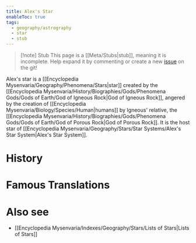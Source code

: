 ```yaml
---
title: Alex's Star
enableToc: true
tags:
  - geography/astrography
  - star
  - stub
---
```


> [!note] Stub
> This page is a [[Meta/Stubs|stub]], meaning it is incomplete. Help expand it by commenting or create a new [issue](https://github.com/RagtimeGal/quartz--encyclopedia-mysenvaria/issues/new/choose) on the git!

Alex's star is a [[Encyclopedia Mysenvaria/Geography/Phenomena/Stars|star]] created by the [[Encyclopedia Mysenvaria/History/Biographies/Gods/Phenomena Gods/Gods of Earth/God of Igneous Rock|God of Igneous Rock]], angered by the creation of [[Encyclopedia Mysenvaria/Biology/Species/Human|humans]] by Igneous' relative, the [[Encyclopedia Mysenvaria/History/Biographies/Gods/Phenomena Gods/Gods of Earth/God of Porous Rock|God of Porous Rock]]. It is the host star of [[Encyclopedia Mysenvaria/Geography/Stars/Star Systems/Alex's Star System|Alex's Star System]].
# History

# Famous Translations

# Also see
- [[Encyclopedia Mysenvaria/Indexes/Geography/Stars/Lists of Stars|Lists of Stars]]

